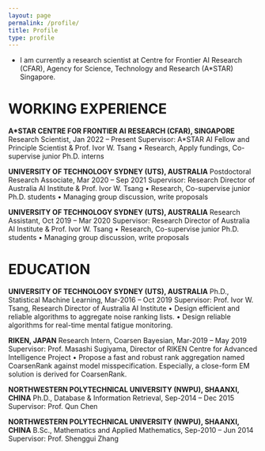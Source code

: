 ```yaml
---
layout: page
permalink: /profile/
title: Profile
type: profile
---
```



- I am currently a research scientist at Centre for Frontier AI Research (CFAR), Agency for Science, Technology and Research (A\*STAR) Singapore.

# WORKING EXPERIENCE		
**A*STAR CENTRE FOR FRONTIER AI RESEARCH (CFAR), SINGAPORE**
Research Scientist, Jan 2022 – Present
Supervisor: A*STAR AI Fellow and Principle Scientist & Prof. Ivor W. Tsang
•	Research, Apply fundings, Co-supervise junior Ph.D. interns

**UNIVERSITY OF TECHNOLOGY SYDNEY (UTS), AUSTRALIA**
Postdoctoral Research Associate, Mar 2020 – Sep 2021
Supervisor: Research Director of Australia AI Institute & Prof. Ivor W. Tsang
•	Research, Co-supervise junior Ph.D. students
•	Managing group discussion, write proposals

**UNIVERSITY OF TECHNOLOGY SYDNEY (UTS), AUSTRALIA**
Research Assistant, Oct 2019 – Mar 2020
Supervisor: Research Director of Australia AI Institute & Prof. Ivor W. Tsang
•	Research, Co-supervise junior Ph.D. students
•	Managing group discussion, write proposals

# EDUCATION		
**UNIVERSITY OF TECHNOLOGY SYDNEY (UTS), AUSTRALIA**
Ph.D., Statistical Machine Learning, Mar-2016 – Oct 2019
Supervisor: Prof. Ivor W. Tsang, Research Director of Australia AI Institute
•	Design efficient and reliable algorithms to aggregate noise ranking lists.
•	Design reliable algorithms for real-time mental fatigue monitoring.

**RIKEN, JAPAN**
Research Intern, Coarsen Bayesian, Mar-2019 – May 2019
Supervisor: Prof. Masashi Sugiyama, Director of RIKEN Centre for Advanced Intelligence Project 
•	Propose a fast and robust rank aggregation named CoarsenRank against model misspecification. Especially, a close-form EM solution is derived for CoarsenRank.


**NORTHWESTERN POLYTECHNICAL UNIVERSITY (NWPU), SHAANXI, CHINA** 
Ph.D., Database & Information Retrieval, Sep-2014 – Dec 2015
Supervisor: Prof. Qun Chen

**NORTHWESTERN POLYTECHNICAL UNIVERSITY (NWPU), SHAANXI, CHINA**
B.Sc., Mathematics and Applied Mathematics, Sep-2010 – Jun 2014
Supervisor: Prof. Shenggui Zhang
